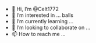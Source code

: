 - 👋 Hi, I’m @Celt1772
- 👀 I’m interested in ... balls
- 🌱 I’m currently learning ...
- 💞️ I’m looking to collaborate on ...
- 📫 How to reach me ...

<!---
Celt1772/Celt1772 is a ✨ special ✨ repository because its `README.md` (this file) appears on your GitHub profile.
You can click the Preview link to take a look at your changes.
--->

